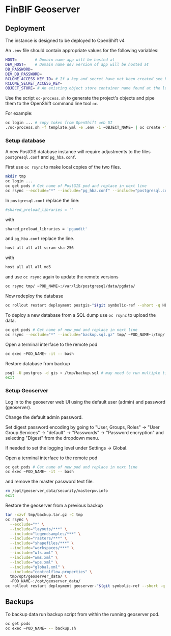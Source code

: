 # FinBIF Geoserver

## Deployment

The instance is designed to be deployed to OpenShift v4

An `.env` file should contain appropriate values for the following variables:

```sh
HOST=        # Domain name app will be hosted at
DEV_HOST=    # Domain name dev version of app will be hosted at
DB_PASSWORD=
DEV_DB_PASSWORD=
RCLONE_ACCESS_KEY_ID= # If a key and secret have not been created see here for instructions https://docs.csc.fi/support/faq/how-to-get-Allas-s3-credentials/
RCLONE_SECRET_ACCESS_KEY= 
OBJECT_STORE= # An existing object store container name found at the location specified in `rclone.conf` 
```

Use the script `oc-process.sh` to generate the project's objects and pipe them to the OpenShift command line tool `oc`.

For example:

```sh
oc login ... # copy token from OpenShift web UI
./oc-process.sh -f template.yml -e .env -i ~OBJECT_NAME~ | oc create -f - # Check oc-proces.sh for object names
```

### Setup database 

A new PostGIS database instance will require adjustments to the files `postgresql.conf` and `pg_hba.conf`.

First use `oc rsync` to make local copies of the two files.

```sh
mkdir tmp
oc login ...
oc get pods # Get name of PostGIS pod and replace in next line
oc rsync --exclude="*" --include="pg_hba.conf" --include="postgresql.conf" ~POD_NAME~:/var/lib/postgresql/data/pgdata/ tmp/
```

In `postgresql.conf` replace the line:

```sh
#shared_preload_libraries = ''
```

with 

```sh
shared_preload_libraries = 'pgaudit'
```

and `pg_hba.conf` replace the line.

```sh
host all all all scram-sha-256
```

with 

```sh
host all all all md5
```

and use `oc rsync` again to update the remote versions

```sh
oc rsync tmp/ ~POD_NAME~:/var/lib/postgresql/data/pgdata/
```

Now redeploy the database

```sh
oc rollout restart deployment postgis-"$(git symbolic-ref --short -q HEAD)"
```

To deploy a new database from a SQL dump use `oc rsync` to upload the data.

```sh
oc get pods # Get name of new pod and replace in next line
oc rsync --exclude="*" --include="backup.sql.gz" tmp/ ~POD_NAME~:/tmp/
```

Open a terminal interface to the remote pod

```sh
oc exec ~POD_NAME~ -it -- bash
```

Restore database from backup

```sh
psql -U postgres -d gis < /tmp/backup.sql # may need to run multiple times
exit
```

### Setup Geoserver

Log in to the geoserver web UI using the default user (admin) and password (geoserver).

Change the default admin password.

Set digest password encoding by going to "User, Groups, Roles" -> "User Group Services" -> 
"default" -> "Passwords" -> "Password encryption" and selecting "Digest" from the dropdown menu.

If needed to set the logging level under Settings -> Global.

Open a terminal interface to the remote pod

```sh
oc get pods # Get name of new pod and replace in next line
oc exec ~POD_NAME~ -it -- bash
```

and remove the master password text file.

```sh
rm /opt/geoserver_data/security/masterpw.info
exit
```

Restore the geoserver from a previous backup

```sh
tar -xzvf tmp/backup.tar.gz -C tmp
oc rsync \
  --exclude="*" \
  --include="layouts/***" \
  --include="legendsamples/***" \
  --include="rasters/***" \
  --include="shapefiles/***" \
  --include="workspaces/***" \
  --include="wfs.xml" \
  --include="wms.xml" \
  --include="wps.xml" \
  --include="global.xml" \
  --include="controlflow.properties" \
  tmp/opt/geoserver_data/ \
  ~POD_NAME~:/opt/geoserver_data/
oc rollout restart deployment geoserver-"$(git symbolic-ref --short -q HEAD)"
```

## Backups

To backup data run backup script from within the running geoserver pod.

```sh
oc get pods
oc exec ~POD_NAME~ -- backup.sh
```
